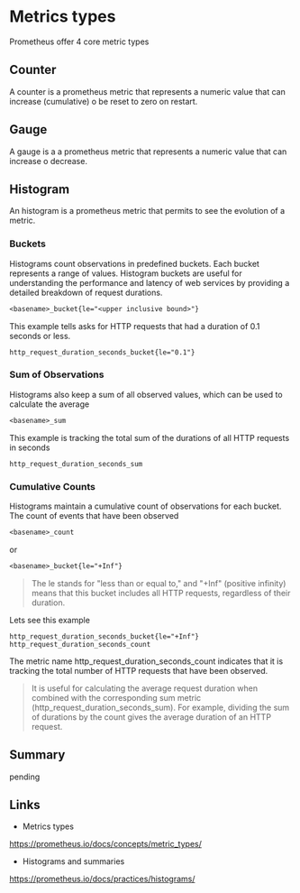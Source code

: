 # Metrics types

Prometheus offer 4 core metric types

## Counter

A counter is a prometheus metric that represents a numeric value that can increase (cumulative) o be reset to zero on restart.

## Gauge

A gauge is a a prometheus metric that represents a numeric value that can increase o decrease.

## Histogram

An histogram is a prometheus metric that permits to see the evolution of a metric.

### Buckets

Histograms count observations in predefined buckets. Each bucket represents a range of values. Histogram buckets are useful for understanding the performance and latency of web services by providing a detailed breakdown of request durations.

```txt
<basename>_bucket{le="<upper inclusive bound>"}
```

This example tells asks for HTTP requests that had a duration of 0.1 seconds or less.

```promql
http_request_duration_seconds_bucket{le="0.1"}
```

### Sum of Observations

Histograms also keep a sum of all observed values, which can be used to calculate the average

```txt
<basename>_sum
```

This example is tracking the total sum of the durations of all HTTP requests in seconds

```promql
http_request_duration_seconds_sum
```

### Cumulative Counts

Histograms maintain a cumulative count of observations for each bucket. The count of events that have been observed

```txt
<basename>_count
```

or

```txt
<basename>_bucket{le="+Inf"}
```

> The le stands for "less than or equal to," and "+Inf" (positive infinity) means that this bucket includes all HTTP requests, regardless of their duration.

Lets see this example

```promql
http_request_duration_seconds_bucket{le="+Inf"}
http_request_duration_seconds_count
```

The metric name http_request_duration_seconds_count indicates that it is tracking the total number of HTTP requests that have been observed.

> It is useful for calculating the average request duration when combined with the corresponding sum metric (http_request_duration_seconds_sum). For example, dividing the sum of durations by the count gives the average duration of an HTTP request.

## Summary

pending

## Links

- Metrics types
  
<https://prometheus.io/docs/concepts/metric_types/>

- Histograms and summaries

<https://prometheus.io/docs/practices/histograms/>
